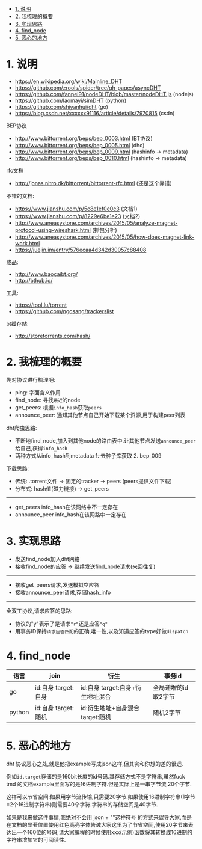 <!-- TOC -->

- [1. 说明](#1-说明)
- [2. 我梳理的概要](#2-我梳理的概要)
- [3. 实现思路](#3-实现思路)
- [4. find_node](#4-find_node)
- [5. 恶心的地方](#5-恶心的地方)

<!-- /TOC -->


<a id="markdown-1-说明" name="1-说明"></a>
# 1. 说明

* https://en.wikipedia.org/wiki/Mainline_DHT
* https://github.com/zrools/spider/tree/gh-pages/asyncDHT
* https://github.com/fanpei91/nodeDHT/blob/master/nodeDHT.js (nodejs)
* https://github.com/laomayi/simDHT (python)
* https://github.com/shiyanhui/dht (go)
* https://blog.csdn.net/xxxxxx91116/article/details/7970815 (csdn)

BEP协议
* http://www.bittorrent.org/beps/bep_0003.html (BT协议)
* http://www.bittorrent.org/beps/bep_0005.html (dhc)
* http://www.bittorrent.org/beps/bep_0009.html (hashinfo -> metadata)
* http://www.bittorrent.org/beps/bep_0010.html (hashinfo -> metadata)

rfc文档
* http://jonas.nitro.dk/bittorrent/bittorrent-rfc.html (还是这个靠谱)


不错的文档:
* https://www.jianshu.com/p/5c8e1ef0e0c3 (文档1)
* https://www.jianshu.com/p/8229e6be1e23 (文档2)
* http://www.aneasystone.com/archives/2015/05/analyze-magnet-protocol-using-wireshark.html (抓包分析)
* http://www.aneasystone.com/archives/2015/05/how-does-magnet-link-work.html
* https://juejin.im/entry/576ecaa4d342d30057c88408

成品:
* http://www.baocaibt.org/
* http://bthub.io/

工具:
* https://tool.lu/torrent
* https://github.com/ngosang/trackerslist 

bt缓存站:
* http://storetorrents.com/hash/



<a id="markdown-2-我梳理的概要" name="2-我梳理的概要"></a>
# 2. 我梳理的概要

先对协议进行梳理吧:

* ping: 字面含义作用
* find_node: 寻找`最近`的node
* get_peers: 根据`info_hash`获取`peers`  
* announce_peer: 通知其他节点自己开始下载某个资源,用于构建peer列表


dht爬虫思路:
* 不断地find_node,加入到其他node的路由表中.让其他节点发送`announce_peer`给自己,获得`info_hash`
* 两种方式从info_hash到metadata ~~1. 去种子库获取~~ 2. bep_009

下载思路:
* 传统: .torrent文件 -> 固定的tracker -> peers  (peers提供文件下载)
* 分布式: hash值(磁力链接) -> get_peers 

---

* get_peers info_hash在该网络中不一定存在
* announce_peer info_hash在该网路中一定存在


<a id="markdown-3-实现思路" name="3-实现思路"></a>
# 3. 实现思路

* 发送find_node加入dht网络
* 接收find_node的应答 -> 继续发送find_node请求(来回往复)

---
* 接收get_peers请求,发送模拟空应答
* 接收announce_peer请求,存储hash_info

---
全双工协议,请求应答的思路:  
* 协议的"y"表示了是请求`"r"`还是应答`"q"`
* 用事务ID保持`请求应答匹配`的正确,唯一性,以及知道应答的type好做`dispatch`

<a id="markdown-4-find_node" name="4-find_node"></a>
# 4. find_node

语言|join|衍生|事务id
-|-|-|-
go|id:自身 target:自身|id:自身 target:自身+衍生地址混合|全局递增的id取2字节
python|id:自身 target:随机|id:衍生地址+自身混合 target:随机|随机2字节




<a id="markdown-5-恶心的地方" name="5-恶心的地方"></a>
# 5. 恶心的地方

dht 协议恶心之处,就是他把example写成json这样,但其实和你想的差的很远.

例如`id,target`存储的是160bit长度的id号码.其存储方式不是字符串,虽然fuck tmd 的文档example里面写的是16进制字符.但是实际上是一串字节流,20个字节.

这样可以节省空间:如果用字节流传输,只需要20字节.如果使用16进制字符串(1字节=2个16进制字符串)则需要40个字符.字符串的存储空间是40字节.

如果是我来做这件事情,我绝对不会用 json + ""这种符号 的方式来误导大家,而是在文档的显著位置使用红色高亮字体告诫大家这里为了节省空间,使用20字节来表达出一个160位的号码,请大家编程的时候使用xxx(示例)函数将其转换成16进制的字符串增加它的可阅读性.

